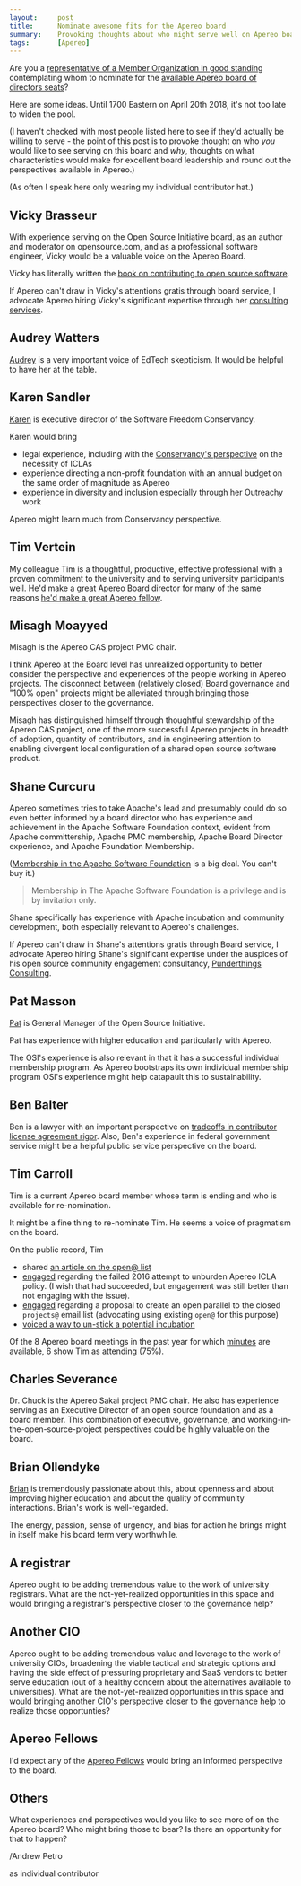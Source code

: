 ```yaml
---
layout:     post
title:      Nominate awesome fits for the Apereo board
summary:    Provoking thoughts about who might serve well on Apereo board.
tags:       [Apereo]
---
```


Are you a
[representative of a Member Organization in good standing][bylaws 5]
contemplating whom to nominate for the
[available Apereo board of directors seats][call for nominees]?

Here are some ideas. Until 1700 Eastern on April 20th 2018, it's not too late to
widen the pool.

(I haven't checked with most people listed here to see if they'd actually be
willing to serve - the point of this post is to provoke thought on who *you*
would like to see serving on this board and *why*, thoughts on what
characteristics would make for excellent board leadership and round out the
perspectives available in Apereo.)

(As often I speak here only wearing my individual contributor hat.)

## Vicky Brasseur

With experience serving on the Open Source Initiative board, as an author and
moderator on opensource.com, and as a professional software engineer, Vicky
would be a valuable voice on the Apereo Board.

Vicky has literally written the
[book on contributing to open source software][fyfwos].

If Apereo can't draw in Vicky's attentions gratis through board service, I
advocate Apereo hiring Vicky's significant expertise through her
[consulting services](https://www.vmbrasseur.com/services/).

## Audrey Watters

[Audrey][audreywatters] is a very important voice of EdTech skepticism. It would
be helpful to have her at the table.

## Karen Sandler

[Karen](https://sfconservancy.org/about/staff/#karen) is executive director of
the Software Freedom Conservancy.

Karen would bring

+ legal experience, including with the [Conservancy's perspective][sfc iclas] on
  the necessity of ICLAs
+ experience directing a non-profit foundation with an annual budget on the same
  order of magnitude as Apereo
+ experience in diversity and inclusion especially through her Outreachy work

Apereo might learn much from Conservancy perspective.

## Tim Vertein

My colleague Tim is a thoughtful, productive, effective professional
with a proven commitment to the university and to serving university
participants well. He'd make a great Apereo Board director for many of the same
reasons [he'd make a great Apereo fellow][tim vertein fellow nomination].

## Misagh Moayyed

Misagh is the Apereo CAS project PMC chair.

I think Apereo at the Board level has unrealized opportunity to better consider
the perspective and experiences of the people working in Apereo projects. The
disconnect between (relatively closed) Board governance and "100% open" projects
might be alleviated through bringing those perspectives closer to the
governance.

Misagh has distinguished himself through thoughtful
stewardship of the Apereo CAS project, one of the more successful Apereo
projects in breadth of adoption, quantity of contributors, and in engineering
attention to enabling divergent local configuration of a shared open source
software product.

## Shane Curcuru

Apereo sometimes tries to take Apache's lead and presumably could do so even
better informed by a board director who has experience and achievement
in the Apache Software Foundation context, evident from Apache committership,
Apache PMC membership, Apache Board Director experience, and Apache Foundation
Membership.

([Membership in the Apache Software Foundation][Apache members] is a big deal.
You can't buy it.)

> Membership in The Apache Software Foundation is a privilege and is by
> invitation only.

Shane specifically has experience with Apache incubation and community
development, both especially relevant to Apereo's challenges.

If Apereo can't draw in Shane's attentions gratis through Board service, I
advocate Apereo hiring Shane's significant expertise under the auspices of his
open source community engagement consultancy, [Punderthings Consulting][].

## Pat Masson

[Pat](https://opensource.org/docs/board-annotated#PatrickMasson) is General
Manager of the Open Source Initiative.

Pat has experience with higher education and particularly with Apereo.

The OSI's experience is also relevant in that it has a successful individual
membership program. As Apereo bootstraps its own individual membership program
OSI's experience might help catapault this to sustainability.

## Ben Balter

Ben is a lawyer with an important perspective on
[tradeoffs in contributor license agreement rigor][ben balter no cla]. Also,
Ben's experience in federal government service might be a helpful public service
perspective on the board.

## Tim Carroll

Tim is a current Apereo board member whose term is ending and who is available
for re-nomination.

It might be a fine thing to re-nominate Tim. He seems a voice of pragmatism on
the board.

On the public record, Tim

+ shared [an article on the open@ list](https://groups.google.com/a/apereo.org/d/topic/open/Xtdt2I8VMQQ/discussion)
+ [engaged](https://groups.google.com/a/apereo.org/d/msg/licensing-discuss/c1puG3RKZcA/nPDMUCU6EAAJ)
  regarding the failed 2016 attempt to unburden Apereo ICLA policy. (I wish that
  had succeeded, but engagement was still better than not engaging with the
  issue).
+ [engaged](https://groups.google.com/a/apereo.org/d/msg/open/GNtB1MGvZK4/rebkAZPSBwAJ)
  regarding a proposal to create an open parallel to the closed `projects@`
  email list (advocating using existing `open@` for this purpose)
+ [voiced a way to un-stick a potential incubation](https://groups.google.com/a/apereo.org/d/msg/incubation/86VDDg_ADZI/IvFNEKSZBQAJ)

Of the 8 Apereo board meetings in the past year for which [minutes][]
are available, 6 show Tim as attending (75%).

## Charles Severance

Dr. Chuck is the Apereo Sakai project PMC chair. He also has experience serving
as an Executive Director of an open source foundation and as a board member.
This combination of executive, governance, and
working-in-the-open-source-project perspectives could be highly valuable on the
board.

## Brian Ollendyke

[Brian](https://www.drupal.org/u/btopro) is tremendously passionate about this,
about openness and about improving higher education and about the quality of
community interactions. Brian's work is well-regarded.

The energy, passion, sense of urgency, and bias for action he brings might in
itself make his board term very worthwhile.

## A registrar

Apereo ought to be adding tremendous value to the work of university registrars.
What are the not-yet-realized opportunities in this space and would bringing a
registrar's perspective closer to the governance help?

## Another CIO

Apereo ought to be adding tremendous value and leverage to the work of
university CIOs, broadening the viable tactical and strategic options and having
the side effect of pressuring proprietary and SaaS vendors to better serve
education (out of a healthy concern about the alternatives available to
universities). What are the not-yet-realized opportunities in this space and
would bringing another CIO's perspective closer to the governance help to
realize those opportunties?

## Apereo Fellows

I'd expect any of the [Apereo Fellows][] would bring an informed perspective to
the board.

## Others

What experiences and perspectives would you like to see more of on the Apereo
board? Who might bring those to bear? Is there an opportunity for that to
happen?

/Andrew Petro

as individual contributor

[bylaws 5]: https://www.apereo.org/content/bylaws#article-5
[sfc iclas]: https://sfconservancy.org/blog/2014/jun/09/do-not-need-cla/
[Punderthings Consulting]: http://punderthings.com/
[fyfwos]: https://pragprog.com/book/vbopens/forge-your-future-with-open-source
[Apache members]: https://apache.org/foundation/members.html
[ben balter no cla]: https://ben.balter.com/2018/01/02/why-you-probably-shouldnt-add-a-cla-to-your-open-source-project/
[minutes]: https://www.apereo.org/content/board-meeting-minutes
[audreywatters]: http://audreywatters.com/
[call for nominees]: https://groups.google.com/a/apereo.org/d/topic/announcements/rCtIZGF2eos/discussion
[tim vertein fellow nomination]: https://git.doit.wisc.edu/andrew-petro/2018-vertein-apereo-fellow-nomination/blob/master/README.md
[Apereo Fellows]: https://www.apereo.org/communities/apereo-fellows
